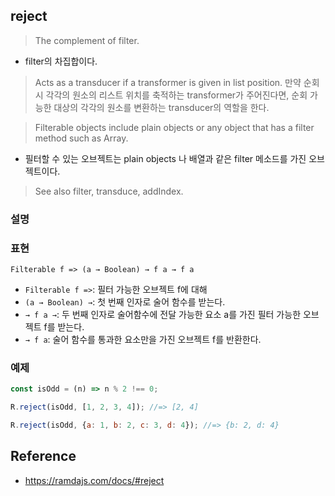 ## reject
> The complement of filter.
- filter의 차집합이다.

> Acts as a transducer if a transformer is given in list position.
> 만약 순회시 각각의 원소의 리스트 위치를 축적하는 transformer가 주어진다면, 순회 가능한 대상의 각각의 원소를 변환하는 transducer의 역할을 한다. 

> Filterable objects include plain objects or any object that has a filter method such as Array.
- 필터할 수 있는 오브젝트는 plain objects 나 배열과 같은 filter 메소드를 가진 오브젝트이다.

> See also filter, transduce, addIndex.

### 설명

### 표현
```
Filterable f => (a → Boolean) → f a → f a
```
- `Filterable f =>`: 필터 가능한 오브젝트 f에 대해
- `(a → Boolean) →`: 첫 번째 인자로 술어 함수를 받는다.
- `→ f a →`: 두 번째 인자로 술어함수에 전달 가능한 요소 a를 가진 필터 가능한 오브젝트 f를 받는다.
- `→ f a`: 술어 함수를 통과한 요소만을 가진 오브젝트 f를 반환한다.

### 예제
```js
const isOdd = (n) => n % 2 !== 0;

R.reject(isOdd, [1, 2, 3, 4]); //=> [2, 4]

R.reject(isOdd, {a: 1, b: 2, c: 3, d: 4}); //=> {b: 2, d: 4}
```

## Reference
- https://ramdajs.com/docs/#reject
